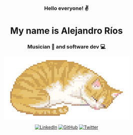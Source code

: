 <div align='center'>

### Hello everyone! ✌

# My name is **Alejandro Ríos**

### Musician 🎵 and software dev 💻

![Cat](./assets/cat.gif)

[![LinkedIn](https://img.shields.io/badge/linkedin-%230077B5.svg?&style=for-the-badge&logo=linkedin&logoColor=white&color=black)](https://www.linkedin.com/in/alexriosj/)
[![GitHub](https://img.shields.io/badge/github-%23100000.svg?&style=for-the-badge&logo=github&logoColor=white&color=black)](https://www.github.com/alexriosj/)
[![Twitter](https://img.shields.io/badge/twitter-%231DA1F2.svg?&style=for-the-badge&logo=twitter&logoColor=white&color=black)](https://twitter.com/AlexRios979)

</div>
